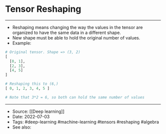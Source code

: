 # Tensor Reshaping
----
- Reshaping means changing the way the values in the tensor are organized to have the same data in a different shape.
- New shape must be able to hold the original number of values.
- Example:
```python
# Original tensor. Shape => (3, 2)
[
  [0, 1],
  [2, 3],
  [4, 5]
]

# Reshaping this to (6,)
[ 0, 1, 2, 3, 4, 5 ]

# Note that 3*2 = 6, so both can hold the same number of values
```

---
- Source: [[Deep learning]]
- Date: 2022-07-03
- Tags: #deep-learning #machine-learning #tensors #reshaping #algebra 
- See also: